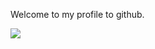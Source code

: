 Welcome to my profile to github.

<img src="https://img.shields.io/badge/HTML-40E0D0?style=for-the-badge&logo=HTML5&logoColor=black" />
